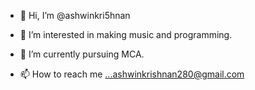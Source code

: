 - 👋 Hi, I’m @ashwinkri5hnan
- 👀 I’m interested in making music and programming.
- 🌱 I’m currently pursuing MCA.

- 📫 How to reach me ...ashwinkrishnan280@gmail.com

<!---
ashwinkri5hnan/ashwinkri5hnan is a ✨ special ✨ repository because its `README.md` (this file) appears on your GitHub profile.
You can click the Preview link to take a look at your changes.
--->
